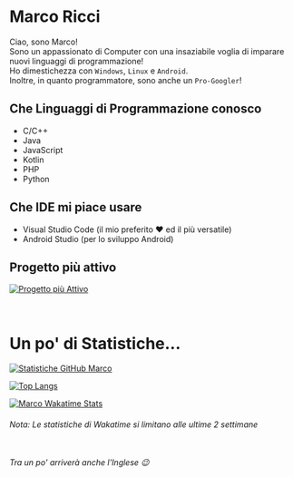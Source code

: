 # Marco Ricci
Ciao, sono Marco!<br>
Sono un appassionato di Computer con una insaziabile voglia di imparare nuovi linguaggi di programmazione!<br>
Ho dimestichezza con ```Windows```, ```Linux``` e ```Android```.<br>
Inoltre, in quanto programmatore, sono anche un ```Pro-Googler```!

## Che Linguaggi di Programmazione conosco
- C/C++
- Java
- JavaScript
- Kotlin
- PHP
- Python

## Che IDE mi piace usare
- Visual Studio Code (il mio preferito :heart: ed il più versatile)
- Android Studio (per lo sviluppo Android)

## Progetto più attivo
[![Progetto più Attivo](https://github-readme-stats.vercel.app/api/pin/?username=Markus2003&repo=Assistente-Vocale&theme=tokyonight)](https://github.com/Markus2003/Assistente-Vocale)

<br>

# Un po' di Statistiche...

[![Statistiche GitHub Marco](https://github-readme-stats.vercel.app/api?username=Markus2003&show_icons=true&theme=tokyonight&custom_title=Statistiche%20GitHub%20di%20Marco)]()<br>


[![Top Langs](https://github-readme-stats.vercel.app/api/top-langs/?username=Markus2003&layout=compact&theme=tokyonight&custom_title=Linguaggi%20più%20usati)]()<br>

[![Marco Wakatime Stats](https://github-readme-stats.vercel.app/api/wakatime?username=Markus2003&hide=text,Markdown&layout=compact&theme=tokyonight&custom_title=Statistiche%20Wakatime)]()<br>


###### Nota: Le statistiche di Wakatime si limitano alle ultime 2 settimane<br><br>
###### Tra un po' arriverà anche l'Inglese :wink: